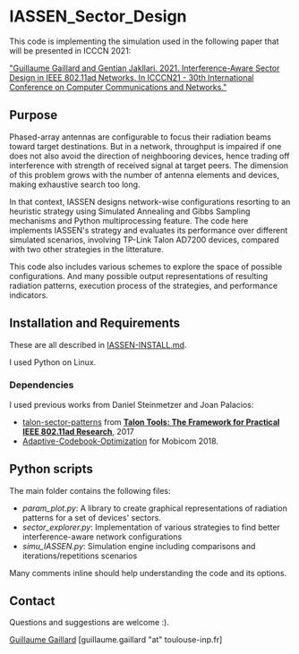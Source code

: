 # IASSEN_Sector_Design
This code is implementing the simulation used in the following paper that will be presented in ICCCN 2021:

["Guillaume Gaillard and Gentian Jakllari. 2021. Interference-Aware Sector Design in IEEE 802.11ad Networks. In ICCCN21 - 30th International Conference on Computer Communications and Networks."](https://hal.inria.fr/hal-03276187)


## Purpose
Phased-array antennas are configurable to focus their radiation beams toward target destinations.
But in a network, throughput is impaired if one does not also avoid the direction of neighbooring devices, hence trading off interference with strength of received signal at target peers.
The dimension of this problem grows with the number of antenna elements and devices, making exhaustive search too long.

In that context, IASSEN designs network-wise configurations resorting to an heuristic strategy using Simulated Annealing and Gibbs Sampling mechanisms and Python multiprocessing feature.
The code here implements IASSEN's strategy and evaluates its performance over different simulated scenarios, involving TP-Link Talon AD7200 devices, compared with two other strategies in the litterature.

This code also includes various schemes to explore the space of possible configurations. And many possible output representations of resulting radiation patterns, execution process of the strategies, and performance indicators.


## Installation and Requirements
These are all described in [IASSEN-INSTALL.md](IASSEN-INSTALL.md). 

I used Python on Linux.
### Dependencies
I used previous works from Daniel Steinmetzer and Joan Palacios:
* [talon-sector-patterns](https://github.com/seemoo-lab/talon-sector-patterns) from **[Talon Tools: The Framework for Practical IEEE 802.11ad Research](https://seemoo.de/talon-tools/)**, 2017
* [Adaptive-Codebook-Optimization](https://github.com/Joanguitar/Adaptive-Codebook-Optimization) for Mobicom 2018.

## Python scripts
The main folder contains the following files:
 * *param_plot.py*: A library to create graphical representations of radiation patterns for a set of devices' sectors.
 * *sector_explorer.py*: Implementation of various strategies to find better interference-aware network configurations
 * *simu_IASSEN.py*: Simulation engine including comparisons and iterations/repetitions scenarios

Many comments inline should help understanding the code and its options. 
## Contact
Questions and suggestions are welcome :).

[Guillaume Gaillard](https://hal.inria.fr/search/index/?q=%2A&authIdHal_s=guillaumegaillard) [guillaume.gaillard "at" toulouse-inp.fr]
